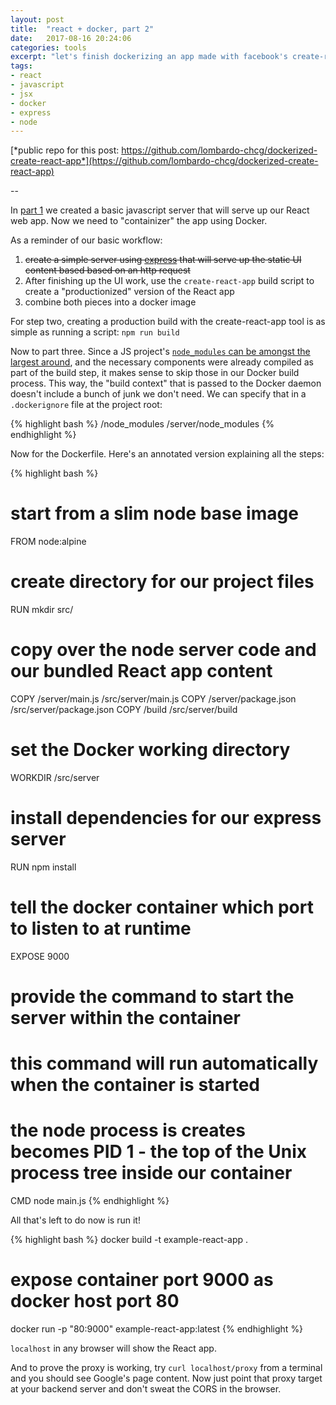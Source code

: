 ```yaml
---
layout: post
title:  "react + docker, part 2"
date:   2017-08-16 20:24:06
categories: tools
excerpt: "let's finish dockerizing an app made with facebook's create-react-app tool"
tags:
- react
- javascript
- jsx
- docker
- express
- node
---
```


[*public repo for this post: https://github.com/lombardo-chcg/dockerized-create-react-app*](https://github.com/lombardo-chcg/dockerized-create-react-app)


--


In [part 1](/tools/2017/08/13/react-+-docker.html) we created a basic javascript server that will serve up our React web app.  Now we need to "containizer" the app using Docker.

As a reminder of our basic workflow:

1. ~~create a simple server using [express](https://expressjs.com/) that will serve up the static UI content based based on an http request~~
2. After finishing up the UI work, use the `create-react-app` build script to create a "productionized" version of the React app
3. combine both pieces into a docker image

For step two, creating a production build with the create-react-app tool is as simple as running a script: `npm run build`

Now to part three.  Since a JS project's [`node_modules` can be amongst the largest around](https://me.me/i/sun-neutron-star-black-hole-node-modules-heaviest-objects-in-the-18237134), and the necessary components were already compiled as part of the build step, it makes sense to skip those in our Docker build process.  This way, the "build context" that is passed to the Docker daemon doesn't include a bunch of junk we don't need.  We can specify that in a `.dockerignore` file at the project root:

{% highlight bash %}
/node_modules
/server/node_modules
{% endhighlight %}

Now for the Dockerfile.  Here's an annotated version explaining all the steps:

{% highlight bash %}
# start from a slim node base image
FROM node:alpine

# create directory for our project files
RUN mkdir src/

# copy over the node server code and our bundled React app content
COPY /server/main.js /src/server/main.js
COPY /server/package.json /src/server/package.json
COPY /build /src/server/build

# set the Docker working directory
WORKDIR /src/server

# install dependencies for our express server
RUN npm install

# tell the docker container which port to listen to at runtime
EXPOSE 9000

# provide the command to start the server within the container
# this command will run automatically when the container is started
# the node process is creates becomes PID 1 - the top of the Unix process tree inside our container
CMD node main.js
{% endhighlight %}

All that's left to do now is run it!

{% highlight bash %}
docker build -t example-react-app .

# expose container port 9000 as docker host port 80
docker run -p "80:9000" example-react-app:latest
{% endhighlight %}

`localhost` in any browser will show the React app.

And to prove the proxy is working, try `curl localhost/proxy` from a terminal and you should see Google's page content.  Now just point that proxy target at your backend server and don't sweat the CORS in the browser.
